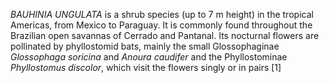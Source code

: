 _BAUHINIA UNGULATA_ is a shrub species (up to 7 m height) in the tropical Americas, from Mexico to Paraguay. It is commonly found throughout the Brazilian open savannas of Cerrado and Pantanal. Its nocturnal flowers are pollinated by phyllostomid bats, mainly the small Glossophaginae _Glossophaga soricina_ and _Anoura caudifer_ and the Phyllostominae _Phyllostomus discolor_, which visit the flowers singly or in pairs [1]
